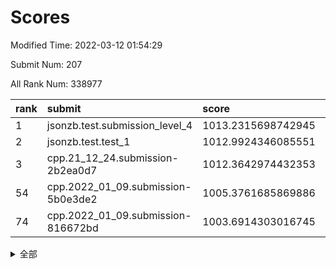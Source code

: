 # Scores

Modified Time: 2022-03-12 01:54:29

Submit Num: 207

All Rank Num: 338977

| rank |               submit               |       score        |       sigma        | pk_num |
| :--- | :--------------------------------- | :----------------- | :----------------- | :----- |
| 1    | jsonzb.test.submission_level_4     | 1013.2315698742945 | 0.8183819639416854 | 6547   |
| 2    | jsonzb.test.test_1                 | 1012.9924346085551 | 0.8010213504350525 | 6549   |
| 3    | cpp.21_12_24.submission-2b2ea0d7   | 1012.3642974432353 | 0.7808819827802079 | 6549   |
| 54   | cpp.2022_01_09.submission-5b0e3de2 | 1005.3761685869886 | 0.7250879882118664 | 6553   |
| 74   | cpp.2022_01_09.submission-816672bd | 1003.6914303016745 | 0.718998583490612  | 6546   |


<details>
<summary>全部</summary>

| rank |                 submit                 |       score        |       sigma        | pk_num |
| :--- | :------------------------------------- | :----------------- | :----------------- | :----- |
| 1    | jsonzb.test.submission_level_4         | 1013.2315698742945 | 0.8183819639416854 | 6547   |
| 2    | jsonzb.test.test_1                     | 1012.9924346085551 | 0.8010213504350525 | 6549   |
| 3    | cpp.21_12_24.submission-2b2ea0d7       | 1012.3642974432353 | 0.7808819827802079 | 6549   |
| 4    | gobigger.level_3.submission_level_3_36 | 1011.7676721123775 | 0.7716783039934496 | 6554   |
| 5    | gobigger.level_3.submission_level_3_7  | 1011.6164155989154 | 0.7833456965563833 | 6550   |
| 6    | gobigger.level_3.submission_level_3_3  | 1011.3215176947313 | 0.7666987534322959 | 6548   |
| 7    | gobigger.level_3.submission_level_3_48 | 1011.2513241030023 | 0.7734617846825348 | 6549   |
| 8    | gobigger.level_3.submission_level_3_5  | 1011.150891601827  | 0.7689284977392994 | 6550   |
| 9    | gobigger.level_3.submission_level_3_28 | 1010.9446000633126 | 0.7685340992418344 | 6551   |
| 10   | gobigger.level_3.submission_level_3_33 | 1010.887719526009  | 0.7700507486998677 | 6555   |
| 11   | gobigger.level_3.submission_level_3_47 | 1010.8597401558479 | 0.7739094853005731 | 6554   |
| 12   | gobigger.level_3.submission_level_3_37 | 1010.8377492923094 | 0.7847689866909012 | 6550   |
| 13   | gobigger.level_3.submission_level_3_30 | 1010.8134995164883 | 0.7814511171167876 | 6547   |
| 14   | gobigger.level_3.submission_level_3_2  | 1010.8045814184364 | 0.7726464776660993 | 6553   |
| 15   | gobigger.level_3.submission_level_3_42 | 1010.7136948628978 | 0.7676590460034253 | 6551   |
| 16   | gobigger.level_3.submission_level_3_39 | 1010.6305417842192 | 0.7673463058922522 | 6550   |
| 17   | gobigger.level_3.submission_level_3_20 | 1010.5964955410059 | 0.7698373655648262 | 6549   |
| 18   | gobigger.level_3.submission_level_3_34 | 1010.511080221561  | 0.7598331309747415 | 6545   |
| 19   | gobigger.level_3.submission_level_3_23 | 1010.4929601104203 | 0.7667266599224014 | 6551   |
| 20   | gobigger.level_3.submission_level_3_41 | 1010.4371084338019 | 0.7637589029293634 | 6553   |
| 21   | gobigger.level_3.submission_level_3_11 | 1010.359480838834  | 0.7614467665442191 | 6551   |
| 22   | gobigger.level_3.submission_level_3_6  | 1010.2968742790412 | 0.7695026440173072 | 6550   |
| 23   | gobigger.level_3.submission_level_3_49 | 1010.2788910625213 | 0.7676411080527572 | 6553   |
| 24   | gobigger.level_3.submission_level_3_16 | 1010.2645924677767 | 0.7563296140738269 | 6546   |
| 25   | gobigger.level_3.submission_level_3_31 | 1010.2305648508309 | 0.7499629260574603 | 6549   |
| 26   | gobigger.level_3.submission_level_3_22 | 1010.1343494399763 | 0.7643308721073306 | 6550   |
| 27   | gobigger.level_3.submission_level_3_14 | 1010.1128850156603 | 0.7673442238996548 | 6553   |
| 28   | gobigger.level_3.submission_level_3_24 | 1010.0316537132958 | 0.7746756681976776 | 6549   |
| 29   | gobigger.level_3.submission_level_3_12 | 1010.0191955422885 | 0.7435915528816944 | 6544   |
| 30   | gobigger.level_3.submission_level_3_38 | 1009.9819346432217 | 0.7644838623787439 | 6549   |
| 31   | gobigger.level_3.submission_level_3_21 | 1009.9482418370109 | 0.7364167555936655 | 6549   |
| 32   | gobigger.level_3.submission_level_3_26 | 1009.9480516951406 | 0.7501800675438594 | 6550   |
| 33   | gobigger.level_3.submission_level_3_15 | 1009.9359146183266 | 0.7453423687333374 | 6547   |
| 34   | gobigger.level_3.submission_level_3_32 | 1009.9293234308382 | 0.752143912001253  | 6552   |
| 35   | gobigger.level_3.submission_level_3_17 | 1009.9277218992139 | 0.7617550351213751 | 6549   |
| 36   | gobigger.level_3.submission_level_3_40 | 1009.866365797511  | 0.780420632914144  | 6549   |
| 37   | gobigger.level_3.submission_level_3_18 | 1009.8060033532871 | 0.7403059832485961 | 6552   |
| 38   | gobigger.level_3.submission_level_3_9  | 1009.7900170015557 | 0.7541799427763719 | 6546   |
| 39   | gobigger.level_3.submission_level_3_46 | 1009.7583657474136 | 0.7545205754687482 | 6556   |
| 40   | gobigger.level_3.submission_level_3_25 | 1009.7151860079401 | 0.7658127591846732 | 6548   |
| 41   | gobigger.level_3.submission_level_3_43 | 1009.7079635598932 | 0.7788606989547057 | 6554   |
| 42   | gobigger.level_3.submission_level_3_10 | 1009.6709582757882 | 0.7542523552455058 | 6548   |
| 43   | gobigger.level_3.submission_level_3_0  | 1009.482127762235  | 0.730512492033785  | 6548   |
| 44   | gobigger.level_3.submission_level_3_44 | 1009.4730278419083 | 0.7528898710705404 | 6554   |
| 45   | gobigger.level_3.submission_level_3_1  | 1009.2411123071143 | 0.7391370338117007 | 6553   |
| 46   | gobigger.level_3.submission_level_3_13 | 1009.1825235291988 | 0.7254990420125753 | 6555   |
| 47   | gobigger.level_3.submission_level_3_35 | 1009.0720400232279 | 0.7603543077729831 | 6547   |
| 48   | gobigger.level_3.submission_level_3_29 | 1008.9518049555484 | 0.7378608979989033 | 6551   |
| 49   | gobigger.level_3.submission_level_3_8  | 1008.9176885520822 | 0.7733738186901409 | 6550   |
| 50   | gobigger.level_3.submission_level_3_45 | 1008.903967573685  | 0.7572829208077312 | 6553   |
| 51   | gobigger.level_3.submission_level_3_19 | 1008.6769011205743 | 0.7529619446544965 | 6552   |
| 52   | gobigger.level_3.submission_level_3_27 | 1008.526676534661  | 0.7581847924952735 | 6553   |
| 53   | gobigger.level_3.submission_level_3_4  | 1007.7873444602656 | 0.755796018116416  | 6550   |
| 54   | cpp.2022_01_09.submission-5b0e3de2     | 1005.3761685869886 | 0.7250879882118664 | 6553   |
| 55   | gobigger.level_1.submission_level_1_1  | 1004.5252190912395 | 0.7213640247053188 | 6554   |
| 56   | gobigger.level_1.submission_level_1_16 | 1004.4235276518359 | 0.7043423981830348 | 6552   |
| 57   | gobigger.level_1.submission_level_1_28 | 1004.421660056211  | 0.7227694048594331 | 6544   |
| 58   | gobigger.level_1.submission_level_1_21 | 1004.3632904069126 | 0.7149695570698612 | 6555   |
| 59   | gobigger.level_1.submission_level_1_0  | 1004.3156403329679 | 0.7213195065021611 | 6558   |
| 60   | gobigger.level_1.submission_level_1_43 | 1004.310608158462  | 0.7149140831226098 | 6551   |
| 61   | gobigger.level_1.submission_level_1_25 | 1004.2790066454785 | 0.7219830195547057 | 6550   |
| 62   | gobigger.level_1.submission_level_1_29 | 1004.2437566153403 | 0.7218234330814671 | 6551   |
| 63   | gobigger.level_1.submission_level_1_36 | 1004.1540054948376 | 0.7173819999915453 | 6544   |
| 64   | gobigger.level_1.submission_level_1_42 | 1004.1480265764928 | 0.7295027729284328 | 6550   |
| 65   | gobigger.level_1.submission_level_1_26 | 1004.1333922720114 | 0.7305078628825479 | 6548   |
| 66   | gobigger.level_1.submission_level_1_3  | 1003.9829219723431 | 0.7210690408026315 | 6548   |
| 67   | gobigger.level_1.submission_level_1_2  | 1003.92048947484   | 0.7192802440624201 | 6545   |
| 68   | gobigger.level_1.submission_level_1_11 | 1003.9054959634789 | 0.7138245389812605 | 6549   |
| 69   | gobigger.level_1.submission_level_1_27 | 1003.8848617665526 | 0.7160571203431592 | 6552   |
| 70   | gobigger.level_1.submission_level_1_24 | 1003.800044097277  | 0.7199222985098788 | 6548   |
| 71   | gobigger.level_1.submission_level_1_4  | 1003.7921359248585 | 0.7252907101294764 | 6551   |
| 72   | gobigger.level_1.submission_level_1_37 | 1003.709897850558  | 0.713869694306003  | 6554   |
| 73   | gobigger.level_1.submission_level_1_45 | 1003.6949608908102 | 0.718537816643453  | 6549   |
| 74   | cpp.2022_01_09.submission-816672bd     | 1003.6914303016745 | 0.718998583490612  | 6546   |
| 75   | gobigger.level_1.submission_level_1_14 | 1003.5945995479226 | 0.729121607609119  | 6552   |
| 76   | gobigger.level_1.submission_level_1_5  | 1003.5382009676478 | 0.724821366553017  | 6555   |
| 77   | gobigger.level_1.submission_level_1_40 | 1003.5260288770551 | 0.7176533549831476 | 6548   |
| 78   | gobigger.level_1.submission_level_1_18 | 1003.504569501741  | 0.7258008711183369 | 6546   |
| 79   | gobigger.level_1.submission_level_1_38 | 1003.41666347609   | 0.7196196899156367 | 6547   |
| 80   | gobigger.level_1.submission_level_1_17 | 1003.4165850677994 | 0.7147692015005793 | 6553   |
| 81   | gobigger.level_1.submission_level_1_33 | 1003.3947915628319 | 0.711713034449398  | 6555   |
| 82   | gobigger.level_1.submission_level_1_19 | 1003.3225548385824 | 0.712981556276566  | 6551   |
| 83   | gobigger.level_1.submission_level_1_34 | 1003.2427777645165 | 0.7204621465664132 | 6548   |
| 84   | gobigger.level_1.submission_level_1_13 | 1003.200071657675  | 0.7241579597462167 | 6554   |
| 85   | gobigger.level_1.submission_level_1_44 | 1003.1462123866511 | 0.7124378343919814 | 6550   |
| 86   | gobigger.level_1.submission_level_1_6  | 1003.1331184762273 | 0.7147148659429996 | 6552   |
| 87   | gobigger.level_1.submission_level_1_8  | 1002.9806834020189 | 0.717188512735501  | 6552   |
| 88   | gobigger.level_1.submission_level_1_46 | 1002.9627475931063 | 0.7208915151594866 | 6547   |
| 89   | gobigger.level_1.submission_level_1_7  | 1002.834820717252  | 0.7220297005111147 | 6547   |
| 90   | gobigger.level_1.submission_level_1_39 | 1002.6936560591907 | 0.70835376880431   | 6544   |
| 91   | gobigger.level_1.submission_level_1_49 | 1002.6567563753024 | 0.713046646599916  | 6556   |
| 92   | gobigger.level_1.submission_level_1_30 | 1002.6427348674874 | 0.7080177934821108 | 6547   |
| 93   | gobigger.level_1.submission_level_1_23 | 1002.6037913414706 | 0.7135187760436852 | 6549   |
| 94   | gobigger.level_1.submission_level_1_35 | 1002.5146182602298 | 0.7122465118441452 | 6545   |
| 95   | gobigger.level_1.submission_level_1_20 | 1002.4373658004089 | 0.7219202201198308 | 6550   |
| 96   | gobigger.level_1.submission_level_1_9  | 1002.4156239235678 | 0.7231669398063272 | 6551   |
| 97   | gobigger.level_1.submission_level_1_31 | 1002.411742640127  | 0.7114220738233278 | 6552   |
| 98   | gobigger.level_1.submission_level_1_12 | 1001.9584212517082 | 0.7223478352813103 | 6554   |
| 99   | gobigger.level_1.submission_level_1_48 | 1001.910455565915  | 0.7100349475038376 | 6547   |
| 100  | gobigger.level_1.submission_level_1_32 | 1001.8816909527152 | 0.7024821075829387 | 6549   |
| 101  | gobigger.level_1.submission_level_1_41 | 1001.874137241449  | 0.7091990949884666 | 6547   |
| 102  | gobigger.level_1.submission_level_1_47 | 1001.7656352656355 | 0.7161547858867918 | 6554   |
| 103  | gobigger.level_1.submission_level_1_10 | 1001.7307682218261 | 0.7007676969003741 | 6558   |
| 104  | gobigger.level_1.submission_level_1_15 | 1001.4815566906782 | 0.7121257700415552 | 6544   |
| 105  | gobigger.level_1.submission_level_1_22 | 1001.0623147749321 | 0.7120836789732135 | 6551   |
| 106  | gobigger.random.submission_random_48   | 997.6143499888766  | 0.7008687579222143 | 6546   |
| 107  | gobigger.random.submission_random_26   | 997.3034693055612  | 0.705504768902643  | 6550   |
| 108  | gobigger.random.submission_random_35   | 997.2908936924961  | 0.6996649044951607 | 6543   |
| 109  | gobigger.random.submission_random_9    | 997.1631111449519  | 0.7171796253780824 | 6548   |
| 110  | gobigger.random.submission_random_34   | 997.146169049623   | 0.706319493463382  | 6551   |
| 111  | gobigger.random.submission_random_17   | 997.127042968305   | 0.7076001522135031 | 6549   |
| 112  | gobigger.random.submission_random_10   | 996.8578099923188  | 0.7257637473872449 | 6552   |
| 113  | gobigger.random.submission_random_5    | 996.8566184474665  | 0.706373263096896  | 6545   |
| 114  | gobigger.random.submission_random_6    | 996.8344196769793  | 0.7037928774991017 | 6550   |
| 115  | gobigger.random.submission_random_24   | 996.8020771365691  | 0.7205643296136226 | 6543   |
| 116  | gobigger.random.submission_random_23   | 996.7137428320899  | 0.7145790064869878 | 6549   |
| 117  | gobigger.random.submission_random_33   | 996.6901687008921  | 0.7037981477447655 | 6553   |
| 118  | gobigger.random.submission_random_44   | 996.6348717879986  | 0.7056473076484656 | 6550   |
| 119  | gobigger.random.submission_random_36   | 996.5907288043846  | 0.7119172890178446 | 6554   |
| 120  | gobigger.random.submission_random_46   | 996.5661621436665  | 0.7061493098415434 | 6546   |
| 121  | gobigger.random.submission_random_4    | 996.5474288722768  | 0.7099217711106439 | 6550   |
| 122  | gobigger.random.submission_random_27   | 996.5000315204331  | 0.7084837712455925 | 6549   |
| 123  | gobigger.random.submission_random_31   | 996.4736818908216  | 0.7219381905432255 | 6555   |
| 124  | gobigger.random.submission_random_0    | 996.4704561339524  | 0.7059967513142107 | 6547   |
| 125  | gobigger.random.submission_random_49   | 996.3819036411728  | 0.7144468288311847 | 6554   |
| 126  | gobigger.random.submission_random_13   | 996.3210510297909  | 0.703756027161015  | 6550   |
| 127  | gobigger.random.submission_random_3    | 996.3050384493365  | 0.7071900646633957 | 6551   |
| 128  | gobigger.random.submission_random_38   | 996.2271836055826  | 0.7015525327246508 | 6552   |
| 129  | gobigger.random.submission_random_39   | 996.1592002022884  | 0.7169668803698801 | 6549   |
| 130  | gobigger.random.submission_random_45   | 996.1187645433789  | 0.7012486481844948 | 6550   |
| 131  | gobigger.random.submission_random_22   | 996.1079270970969  | 0.7067154529212323 | 6550   |
| 132  | gobigger.random.submission_random_11   | 996.0729157677869  | 0.7140853401807076 | 6550   |
| 133  | gobigger.random.submission_random_12   | 996.0520955055822  | 0.7064932635299385 | 6548   |
| 134  | gobigger.random.submission_random_16   | 996.0171850398355  | 0.7068705670305302 | 6552   |
| 135  | gobigger.random.submission_random_47   | 995.9198309428537  | 0.7266127298404854 | 6554   |
| 136  | gobigger.random.submission_random_29   | 995.7825561565313  | 0.7041285923242556 | 6557   |
| 137  | gobigger.random.submission_random_2    | 995.7320045429323  | 0.7037272077309913 | 6549   |
| 138  | gobigger.random.submission_random_15   | 995.5928761923716  | 0.7142389030905729 | 6548   |
| 139  | gobigger.random.submission_random_32   | 995.5515945810548  | 0.7139546186883508 | 6552   |
| 140  | gobigger.random.submission_random_40   | 995.4540114960114  | 0.7158882097790944 | 6552   |
| 141  | gobigger.random.submission_random_43   | 995.4414586309983  | 0.7146777096111013 | 6550   |
| 142  | gobigger.random.submission_random_30   | 995.4395173603108  | 0.7084053555318081 | 6549   |
| 143  | gobigger.random.submission_random_37   | 995.4207718037536  | 0.7078808527396001 | 6552   |
| 144  | gobigger.random.submission_random_8    | 995.3903943744887  | 0.7092123940503264 | 6551   |
| 145  | gobigger.random.submission_random_14   | 995.3881952897651  | 0.7159489601305795 | 6551   |
| 146  | gobigger.random.submission_random_21   | 995.3204201127326  | 0.6954893118339275 | 6557   |
| 147  | gobigger.random.submission_random_28   | 995.3081496586034  | 0.7176147515802892 | 6553   |
| 148  | gobigger.random.submission_random_20   | 995.3077437953449  | 0.7135953563126699 | 6553   |
| 149  | gobigger.random.submission_random_25   | 995.2096729736058  | 0.7328532524689537 | 6552   |
| 150  | gobigger.random.submission_random_18   | 995.1035748895009  | 0.712209989357773  | 6551   |
| 151  | gobigger.random.submission_random_19   | 995.0325684853127  | 0.7081686411765757 | 6551   |
| 152  | gobigger.random.submission_random_1    | 994.911319074517   | 0.7085535595645515 | 6554   |
| 153  | gobigger.random.submission_random_41   | 994.823249969725   | 0.7063386596578523 | 6546   |
| 154  | gobigger.random.submission_random_42   | 994.652237325741   | 0.7018899034991348 | 6550   |
| 155  | gobigger.random.submission_random_7    | 994.599027956776   | 0.6981876384223216 | 6556   |
| 156  | gobigger.level_2.submission_level_2_40 | 994.5737125561798  | 0.7382976281701309 | 6554   |
| 157  | gobigger.level_2.submission_level_2_34 | 993.7584243714908  | 0.7251678774098825 | 6552   |
| 158  | gobigger.level_2.submission_level_2_23 | 993.7003360999244  | 0.7430615694768491 | 6545   |
| 159  | gobigger.level_2.submission_level_2_39 | 993.479119455702   | 0.7228929230509185 | 6551   |
| 160  | gobigger.level_2.submission_level_2_25 | 993.2178924874554  | 0.7394348021909056 | 6547   |
| 161  | gobigger.level_2.submission_level_2_12 | 993.0927385977617  | 0.7346115678348197 | 6550   |
| 162  | gobigger.level_2.submission_level_2_45 | 993.080621147801   | 0.7546230777807162 | 6557   |
| 163  | gobigger.level_2.submission_level_2_33 | 993.0099215912991  | 0.72434546073992   | 6551   |
| 164  | gobigger.level_2.submission_level_2_31 | 992.9770319768709  | 0.7249099744815743 | 6553   |
| 165  | gobigger.level_2.submission_level_2_17 | 992.9248366754923  | 0.749207987703661  | 6552   |
| 166  | gobigger.level_2.submission_level_2_47 | 992.883182138035   | 0.7253205289047829 | 6554   |
| 167  | gobigger.level_2.submission_level_2_41 | 992.8170902884914  | 0.7358644304234229 | 6547   |
| 168  | gobigger.level_2.submission_level_2_19 | 992.8087085839458  | 0.7366102945098301 | 6554   |
| 169  | gobigger.level_2.submission_level_2_24 | 992.7864868233905  | 0.7488003129575347 | 6546   |
| 170  | gobigger.level_2.submission_level_2_46 | 992.7812555893753  | 0.749367197671418  | 6553   |
| 171  | gobigger.level_2.submission_level_2_15 | 992.6970150575572  | 0.7320380000996101 | 6548   |
| 172  | gobigger.level_2.submission_level_2_27 | 992.6931615792226  | 0.7506572120950119 | 6555   |
| 173  | gobigger.level_2.submission_level_2_30 | 992.6867689617603  | 0.7357016795194666 | 6548   |
| 174  | gobigger.level_2.submission_level_2_3  | 992.3929641003725  | 0.7458424766722791 | 6552   |
| 175  | gobigger.level_2.submission_level_2_38 | 992.3793768074206  | 0.7323424879765498 | 6554   |
| 176  | gobigger.level_2.submission_level_2_26 | 992.321065026982   | 0.745615781178376  | 6549   |
| 177  | gobigger.level_2.submission_level_2_43 | 992.2908567257592  | 0.7272405766999926 | 6550   |
| 178  | gobigger.level_2.submission_level_2_37 | 992.242589293429   | 0.7536459473504948 | 6549   |
| 179  | gobigger.level_2.submission_level_2_48 | 992.0448084711752  | 0.7278383315268767 | 6553   |
| 180  | gobigger.level_2.submission_level_2_9  | 991.9890183764174  | 0.7378149337795864 | 6554   |
| 181  | gobigger.level_2.submission_level_2_14 | 991.949055948325   | 0.752251277605382  | 6548   |
| 182  | gobigger.level_2.submission_level_2_35 | 991.9388458825804  | 0.7377289511874421 | 6553   |
| 183  | gobigger.level_2.submission_level_2_7  | 991.8250040626862  | 0.7494381679326344 | 6548   |
| 184  | gobigger.level_2.submission_level_2_5  | 991.8222766757285  | 0.7564119982731454 | 6553   |
| 185  | gobigger.level_2.submission_level_2_29 | 991.8087776203905  | 0.7397493976581091 | 6552   |
| 186  | gobigger.level_2.submission_level_2_21 | 991.7701334107517  | 0.7395680118334541 | 6547   |
| 187  | gobigger.level_2.submission_level_2_8  | 991.6742505334889  | 0.773038539871976  | 6550   |
| 188  | gobigger.level_2.submission_level_2_6  | 991.5080701437168  | 0.7587451240926905 | 6552   |
| 189  | gobigger.level_2.submission_level_2_16 | 991.4075446692137  | 0.7597285888969302 | 6545   |
| 190  | gobigger.level_2.submission_level_2_2  | 991.360523672804   | 0.7462335426392106 | 6549   |
| 191  | gobigger.level_2.submission_level_2_36 | 991.3546477613372  | 0.7513743986791441 | 6550   |
| 192  | gobigger.level_2.submission_level_2_18 | 991.3530313589347  | 0.7622217712139815 | 6548   |
| 193  | gobigger.level_2.submission_level_2_20 | 991.3260218557434  | 0.7480730278330381 | 6552   |
| 194  | gobigger.level_2.submission_level_2_49 | 991.2555134236262  | 0.75446093901125   | 6547   |
| 195  | gobigger.level_2.submission_level_2_42 | 991.2193992549037  | 0.7694889444430429 | 6545   |
| 196  | gobigger.level_2.submission_level_2_32 | 991.113536184775   | 0.7723509996417928 | 6553   |
| 197  | gobigger.level_2.submission_level_2_10 | 991.04395108374    | 0.7479287684253386 | 6549   |
| 198  | gobigger.level_2.submission_level_2_11 | 991.0272386225935  | 0.7580124525400689 | 6551   |
| 199  | gobigger.level_2.submission_level_2_0  | 990.725648249541   | 0.7516433045345642 | 6549   |
| 200  | gobigger.level_2.submission_level_2_22 | 990.6276733539889  | 0.7458632170312111 | 6551   |
| 201  | gobigger.level_2.submission_level_2_4  | 990.5695263252509  | 0.7530707885624008 | 6550   |
| 202  | gobigger.level_2.submission_level_2_28 | 990.5607756417335  | 0.7508899794162751 | 6549   |
| 203  | gobigger.level_2.submission_level_2_1  | 989.7117105180987  | 0.7755048562493575 | 6549   |
| 204  | gobigger.level_2.submission_level_2_44 | 989.6814359203705  | 0.7888701666196569 | 6552   |
| 205  | gobigger.level_2.submission_level_2_13 | 989.6085363587795  | 0.7795294594519613 | 6550   |
| 206  | gobigger.none.submission_none_1        | 978.7638809132565  | 1.2308364012391266 | 6547   |
| 207  | gobigger.none.submission_none_0        | 978.5257033922741  | 1.3022500527999874 | 6548   |

</details>